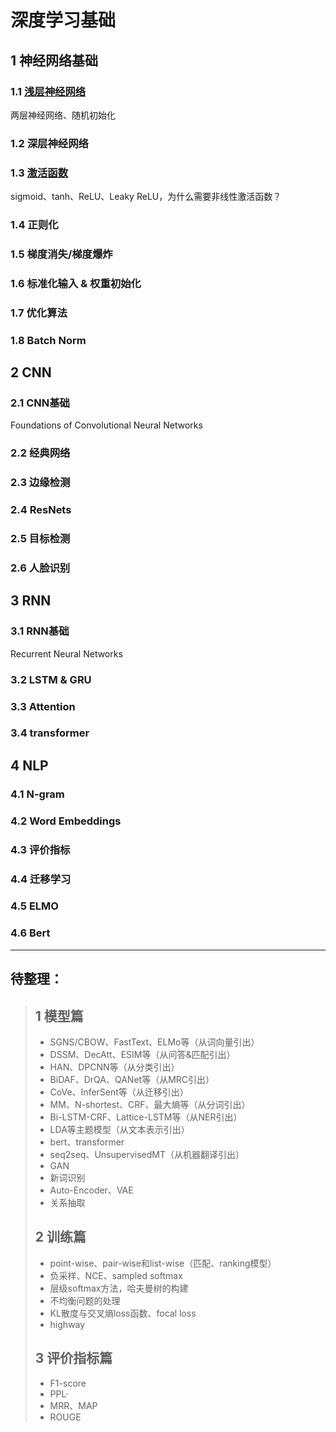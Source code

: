 # 深度学习基础

## 1 神经网络基础

### 1.1 [浅层神经网络](https://github.com/AaronWong/notes/blob/master/deep_learning/basis/1.1_ShallowNeuralNetworks)

两层神经网络、随机初始化

### 1.2 深层神经网络

### 1.3 [激活函数](https://github.com/AaronWong/notes/blob/master/deep_learning/basis/1.3_ActivationFunction.md)

sigmoid、tanh、ReLU、Leaky ReLU，为什么需要非线性激活函数？

### 1.4 正则化

### 1.5 梯度消失/梯度爆炸

### 1.6 标准化输入 & 权重初始化

### 1.7 优化算法

### 1.8 Batch Norm



## 2 CNN

### 2.1 CNN基础

Foundations of Convolutional Neural Networks

### 2.2 经典网络

### 2.3 边缘检测

### 2.4 ResNets

### 2.5 目标检测

### 2.6 人脸识别



## 3 RNN

### 3.1 RNN基础

Recurrent Neural Networks

### 3.2 LSTM & GRU

### 3.3 Attention

### 3.4 transformer

## 4 NLP

### 4.1 N-gram

### 4.2 Word Embeddings

### 4.3 评价指标

### 4.4 迁移学习

### 4.5 ELMO

### 4.6 Bert



---

## 待整理：

> ## 1 模型篇
>
> - SGNS/CBOW、FastText、ELMo等（从词向量引出）
> - DSSM、DecAtt、ESIM等（从问答&匹配引出）
> - HAN、DPCNN等（从分类引出）
> - BiDAF、DrQA、QANet等（从MRC引出）
> - CoVe、InferSent等（从迁移引出）
> - MM、N-shortest、CRF、最大熵等（从分词引出）
> - Bi-LSTM-CRF、Lattice-LSTM等（从NER引出）
> - LDA等主题模型（从文本表示引出）
> - bert、transformer
> - seq2seq、UnsupervisedMT（从机器翻译引出）
> - GAN
> - 新词识别
> - Auto-Encoder、VAE
> - 关系抽取
>
> ## 2 训练篇
>
> - point-wise、pair-wise和list-wise（匹配、ranking模型）
> - 负采样、NCE、sampled softmax
> - 层级softmax方法，哈夫曼树的构建
> - 不均衡问题的处理
> - KL散度与交叉熵loss函数、focal loss
> - highway
>
> ## 3 评价指标篇
>
> - F1-score
> - PPL·
> - MRR、MAP
> - ROUGE